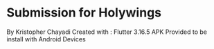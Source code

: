 # Submission for Holywings

By Kristopher Chayadi
Created with : Flutter 3.16.5
APK Provided to be install with Android Devices

